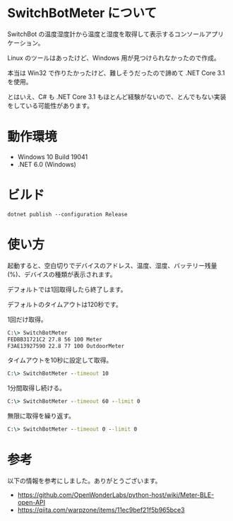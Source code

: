 # SwitchBotMeter について

SwitchBot の温度湿度計から温度と湿度を取得して表示するコンソールアプリケーション。

Linux のツールはあったけど、Windows 用が見つけられなかったので作成。


本当は Win32 で作りたかったけど、難しそうだったので諦めて .NET Core 3.1 を使用。

とはいえ、C# も .NET Core 3.1 もほとんど経験がないので、とんでもない実装をしている可能性があります。

# 動作環境

- Windows 10 Build 19041
- .NET 6.0 (Windows)

# ビルド

```
dotnet publish --configuration Release
```

# 使い方

起動すると、空白切りでデバイスのアドレス、温度、湿度、バッテリー残量(%)、デバイスの種類が表示されます。

デフォルトでは1回取得したら終了します。

デフォルトのタイムアウトは120秒です。

1回だけ取得。
```cmd
C:\> SwitchBotMeter
FEDBB31721C2 27.8 56 100 Meter
F3AE13927590 22.8 77 100 OutdoorMeter
```

タイムアウトを10秒に設定して取得。
```cmd
C:\> SwitchBotMeter --timeout 10
```

1分間取得し続ける。
```cmd
C:\> SwitchBotMeter --timeout 60 --limit 0
```

無限に取得を繰り返す。
```cmd
C:\> SwitchBotMeter --timeout 0 --limit 0
```

# 参考

以下の情報を参考にしました。ありがとうございます。

- https://github.com/OpenWonderLabs/python-host/wiki/Meter-BLE-open-API
- https://qiita.com/warpzone/items/11ec9bef21f5b965bce3

